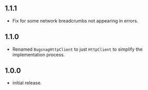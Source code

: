 ## 1.1.1

* Fix for some network breadcrumbs not appearing in errors.

## 1.1.0

* Renamed `BugsnagHttpClient` to just `HttpClient` to simplify the implementation process.

## 1.0.0

* initial release.
